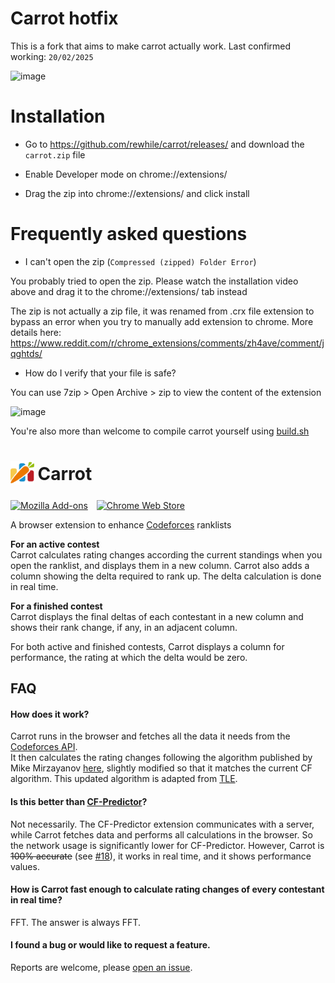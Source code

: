 # Carrot hotfix

This is a fork that aims to make carrot actually work. Last confirmed working: `20/02/2025`

![image](https://github.com/user-attachments/assets/217d07e7-07fe-4862-950a-7556a96a9801)

# Installation

- Go to https://github.com/rewhile/carrot/releases/ and download the `carrot.zip` file

- Enable Developer mode on chrome://extensions/

- Drag the zip into chrome://extensions/ and click install

# Frequently asked questions

- I can't open the zip (`Compressed (zipped) Folder Error`)

You probably tried to open the zip. Please watch the installation video above and drag it to the chrome://extensions/ tab instead

The zip is not actually a zip file, it was renamed from .crx file extension to bypass an error when you try to manually add extension to chrome. More details here: https://www.reddit.com/r/chrome_extensions/comments/zh4ave/comment/jqghtds/

- How do I verify that your file is safe?

You can use 7zip > Open Archive > zip to view the content of the extension

![image](https://github.com/user-attachments/assets/bd6e864c-fb8d-46b8-be8e-f14329f76fe3)

You're also more than welcome to compile carrot yourself using [build.sh](./build.sh)

<h1>
  <sub>
    <img src="https://raw.githubusercontent.com/meooow25/carrot/master/carrot/icons/icon.svg" alt="Carrot logo" height="38">
  </sub>
  Carrot
</h1>

<a href="https://addons.mozilla.org/en-US/firefox/addon/carrot/"><img src="https://i.imgur.com/WJ9Fhop.png" alt="Mozilla Add-ons" height="48"></a>&emsp;<a href="https://chrome.google.com/webstore/detail/carrot/gakohpplicjdhhfllilcjpfildodfnnn"><img src="https://i.imgur.com/iswHnpJ.png" alt="Chrome Web Store" height="48"></a>

A browser extension to enhance [Codeforces](https://codeforces.com) ranklists

**For an active contest**  
Carrot calculates rating changes according the current standings when you open the ranklist, and displays them in a new column. Carrot also adds a column showing the delta required to rank up. The delta calculation is done in real time.

**For a finished contest**  
Carrot displays the final deltas of each contestant in a new column and shows their rank change, if any, in an adjacent column.

For both active and finished contests, Carrot displays a column for performance, the rating at which the delta would be zero.

## FAQ

#### How does it work?
Carrot runs in the browser and fetches all the data it needs from the [Codeforces API](https://codeforces.com/apiHelp).  
It then calculates the rating changes following the algorithm published by Mike Mirzayanov [here](https://codeforces.com/blog/entry/20762), slightly modified so that it matches the current CF algorithm. This updated algorithm is adapted from [TLE](https://github.com/cheran-senthil/TLE/blob/master/tle/util/ranklist/rating_calculator.py).  

#### Is this better than [CF-Predictor](https://codeforces.com/blog/entry/50411)?
Not necessarily. The CF-Predictor extension communicates with a server, while Carrot fetches data and performs all calculations in the browser. So the network usage is significantly lower for CF-Predictor. However, Carrot is ~~100% accurate~~ (see [#18](https://github.com/meooow25/carrot/pull/18)), it works in real time, and it shows performance values.

#### How is Carrot fast enough to calculate rating changes of every contestant in real time?
FFT. The answer is always FFT.

#### I found a bug or would like to request a feature.
Reports are welcome, please [open an issue](https://github.com/meooow25/carrot/issues).

